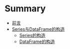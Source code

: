# Summary

* [前言](README.md)
* [Series与DataFrame的构造](chapter1.md)
  * [Series的构造](Series与DataFrame的构造/seriesde-gou-zao.md)
  * [DataFrame的构造](Series与DataFrame的构造/dataframede-gou-zao.md)



